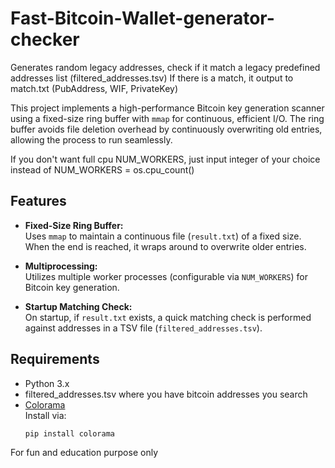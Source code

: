 # Fast-Bitcoin-Wallet-generator-checker
Generates random legacy addresses, check if it match a legacy predefined addresses list (filtered_addresses.tsv)
If there is a match, it output to match.txt (PubAddress, WIF, PrivateKey)


This project implements a high-performance Bitcoin key generation scanner using a fixed-size ring buffer with `mmap` for continuous, efficient I/O. 
The ring buffer avoids file deletion overhead by continuously overwriting old entries, allowing the process to run seamlessly.

If you don't want full cpu NUM_WORKERS, just input integer of your choice instead of NUM_WORKERS = os.cpu_count()  

## Features

- **Fixed-Size Ring Buffer:**  
  Uses `mmap` to maintain a continuous file (`result.txt`) of a fixed size. When the end is reached, it wraps around to overwrite older entries.

- **Multiprocessing:**  
  Utilizes multiple worker processes (configurable via `NUM_WORKERS`) for Bitcoin key generation.

- **Startup Matching Check:**  
  On startup, if `result.txt` exists, a quick matching check is performed against addresses in a TSV file (`filtered_addresses.tsv`).

## Requirements

- Python 3.x
- filtered_addresses.tsv where you have bitcoin addresses you search
- [Colorama](https://pypi.org/project/colorama/)  
  Install via:
  ```sh
  pip install colorama


For fun and education purpose only
